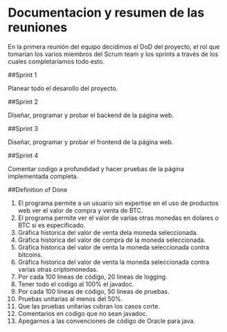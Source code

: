 # Documentacion y resumen de las reuniones  

   En la primera reunión del equipo decidimos el DoD del proyecto, el rol que tomarían los varios miembros del Scrum team y los sprints a través de los cuales completaríamos todo esto.

##Sprint 1   

Planear todo el desarollo del proyecto.

##Sprint 2

Diseñar, programar y probar el backend de la página web.

##Sprint 3

Diseñar, programar y probar el frontend de la página web.

##Sprint 4

Comentar codigo a profundidad y hacer pruebas de la página implementada completa.

##Definition of Done   

   1. El programa permite a un usuario sin expertise en el uso de productos web ver el valor de compra y venta de BTC.
2. El programa permite ver el valor de varias otras monedas en dolares o BTC si es especificado.
3. Gráfica historica del valor de venta dela moneda seleccionada.
4. Gráfica historica del valor de compra de la moneda seleccionada.
5. Gráfica historica del valor de venta la moneda seleccionada contra bitcoins.
6. Gráfica historica del valor de venta la moneda seleccionada contra varias otras criptomonedas.
7. Por cada 100 lineas de código, 20 lineas de logging.
8. Tener todo el codigo al 100% el javadoc.
9. Por cada 100 lineas de código, 50 lineas de pruebas.
10. Pruebas unitarias al menos del 50%.
11. Que las pruebas unitarias cubran los casos corte.
12. Comentarios en codigo que no sean javadoc.
13. Apegarnos a las convenciones de código de Oracle para java.
